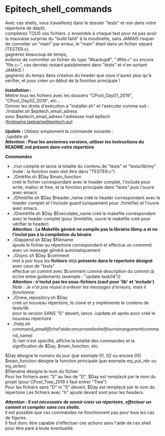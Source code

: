 # Epitech_shell_commands
Avec ces shells, vous travaillerez dans le dossier "tests" et non dans votre répertoire de dépôt,  
  compilerez TOUS vos fichiers .c ensemble à chaque test pour ne pas avoir la mauvaise surprise du "build faild" à la moulinette, sans JAMAIS risquer de commiter un "main" par erreur, le "main" étant dans un fichier séparé (TESTER.c),  
  gagnerez beaucoup de temps,  
  éviterez de committer un fichier du type "#backup#", ".#file.c" ou encore "file.c~", ces derniez restant paisiblement dans "tests" et n'en sortant JAMAIS !  
  gagnerez du temps dans création du header que vous n'aurez plus qu'à vérifier, et pour créer un début de la fonction principale !  

***Installation :***  
Mettre tous les fichiers avec les dossiers "CPool_Day01_2019", "CPool_Day02_2019", etc...  
Donner les droits d'exécution à "installer.sh" et l'exécuter comme suit :  
./installer.sh $epitech_email_adress  
avec $epitech_email_adress l'adressse mail epitech (firstname.lastname@epitech.eu)

***Update :***
Utilisez simplement la commande suivante :  
./update.sh  
**Attention : Pour les anciennes versions, utiliser les instructions du README.md présent dans votre répertoire**  
  
***Commandes***
- ./run
  compile et lance la totalité du contenu de "tests" et "tests/lib/my" (note : la fonction main doit être dans "TESTER.c")
- ./Dmkfile.sh $Day $main_function  
  créé le fichier correspondant avec le header complet, l'include pour write, malloc et free, et la fonction principale dans "tests" puis l'ouvre avec emacs  
- ./Dhmkfile.sh $Day $header_name
  créé le header correspondant avec le header complet et l'include guard (uniquement pour ./hmkfile) et l'ouvre avec emacs.
- ./Dmmkfile.sh $Day $Executabe_name
  créé le makefile correspondant avec le header complet (pour Smmkfile, ouvre le makefile créé pour vérifier le header)  
  **Attention : Le Makefile généré ne compile pas la librairie libmy.a et ne l'inclut pas à la compilation du binaire**
- ./Dappend.sh $Day $filename  
  ajoute le fichier au répertoire correspondant et effectue un commmit avec un message généré automatiquement  
- ./Dsync.sh $Day $comment  
  met à jour tous les **fichiers** déjà **présents dans le répertoire désigné** avec ceux de "tests"  
    effectue un commit avec $comment comme description du commit (à écrire entre guillements (exemple : "update task04"))  
      **Attention : n'inclut pas les sous-fichiers (sauf pour 'lib' et 'include')**  
      *Note : Je n'ai pas réussi à enlever les messages d'erreurs, mais il fonctionne.*  
- ./Dnew_repository.sh $Day  
  créé un nouveau répertoire, le clone et y implémente le contenu de tests/lib  
  pour la version SANS "S" devant, lance ./update.sh après avoir créé le nouveau répertoire  
- ./help.sh $command_name  
  Affiche l'aide concernant le shell fourni en argument ($command_name)  
  Si rien n'est spécifié, affiche la totalité des commandes et la signification de $Day, $main_function, etc.  

$Day désigne le numéro du jour (par exemple 01, 02 ou encore 05)  
$main_function désigne la fonction principale (par exemple my_put_nbr ou my_strlen)  
$filename désigne le nom du fichier  
Pour les fichiers avec "S" au lieu de "D", $Day est remplacé par le nom du projet (pour CPool_Tree_2019 il faut entrer "Tree")  
Pour les fichiers sans "D" ni "S" devant, $Day est remplacé par le nom du répertoire
Les fichiers avec "h" ajouté devant sont pour les headers.

***Attention : Il est nécessaire de savoir créer un répertoire, effectuer un commit et compiler sans ces shells.***  
Il est possible que ces commandes ne fonctionnent pas pour tous les cas de figures.  
Il faut donc être capable d'effectuer ces actions sans l'aide de ces shell pour être paré à toute éventualité.
